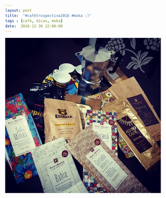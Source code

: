 ```yaml
---
layout: post
title:  "#cafétrospectiva2016 #moka :)"
tags : [café, dicas, moka]
date:  2016-12-30 22:00:00
---
```


![moka café](/assets/images/posts/2016/12/moka2016.jpg)